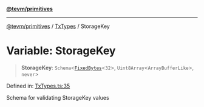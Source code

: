 [**@tevm/primitives**](../../../README.md)

***

[@tevm/primitives](../../../globals.md) / [TxTypes](../README.md) / StorageKey

# Variable: StorageKey

> **StorageKey**: `Schema`\<[`FixedBytes`](../../FixedBytes/type-aliases/FixedBytes.md)\<`32`\>, `Uint8Array`\<`ArrayBufferLike`\>, `never`\>

Defined in: [TxTypes.ts:35](https://github.com/evmts/tevm-monorepo/blob/main/packages/primitives/src/TxTypes.ts#L35)

Schema for validating StorageKey values
